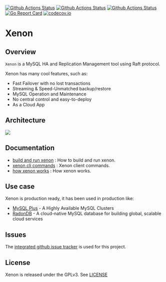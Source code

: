 [![Github Actions Status](https://github.com/radondb/xenon/workflows/Xenon%20Build/badge.svg)](https://github.com/radondb/xenon/actions?query=workflow%3A%22Xenon+Build%22)
[![Github Actions Status](https://github.com/radondb/xenon/workflows/Xenon%20Test/badge.svg)](https://github.com/radondb/xenon/actions?query=workflow%3A%22Xenon+Test%22)
[![Github Actions Status](https://github.com/radondb/xenon/workflows/Xenon%20Coverage/badge.svg)](https://github.com/radondb/xenon/actions?query=workflow%3A%22Xenon+Coverage%22)
[![Go Report Card](https://goreportcard.com/badge/github.com/radondb/xenon)](https://goreportcard.com/report/github.com/radondb/xenon)
[![codecov.io](https://codecov.io/gh/radondb/xenon/graphs/badge.svg)](https://codecov.io/gh/radondb/xenon/branch/master)

# Xenon

## Overview

`Xenon` is a MySQL HA and Replication Management tool using Raft protocol.

Xenon has many cool features, such as:

* Fast Failover with no lost transactions
* Streaming & Speed-Unmatched backup/restore
* MySQL Operation and Maintenance
* No central control and easy-to-deploy
* As a Cloud App

## Architecture

![](docs/images/xenon.png)

## Documentation

- [build and run xenon](docs/how_to_build_and_run_xenon.md) : How to build and run xenon.
- [xenon cli commands](docs/xenoncli_commands.md) : Xenon client commands.
- [how xenon works](docs/how_xenon_works.md) : How xenon works.

## Use case

Xenon is production ready, it has been used in production like:
- [MySQL Plus](https://www.qingcloud.com/products/mysql-plus/) -  A Highly Available MySQL Clusters
-  [RadonDB](https://www.qingcloud.com/products/radondb) -  A  cloud-native MySQL database for building global, scalable cloud services

## Issues

The [integrated github issue tracker](https://github.com/radondb/xenon/issues)
is used for this project.

## License

Xenon is released under the GPLv3. See [LICENSE](LICENSE)

